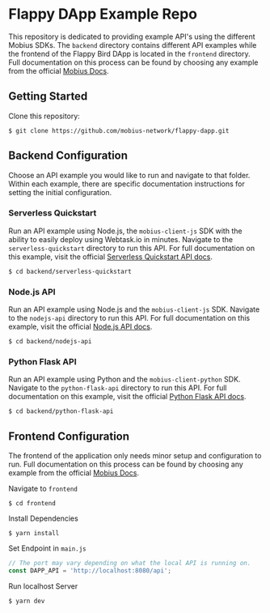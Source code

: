 # Flappy DApp Example Repo
This repository is dedicated to providing example API's using the different Mobius SDKs. The `backend` directory contains different API examples while the frontend of the Flappy Bird DApp is located in the `frontend` directory. Full documentation on this process can be found by choosing any example from the official <a href="https://docs.mobius.network/docs" target="_blank">Mobius Docs</a>.

## Getting Started
Clone this repository:
```console
$ git clone https://github.com/mobius-network/flappy-dapp.git
```

## Backend Configuration
Choose an API example you would like to run and navigate to that folder. Within each example, there are specific documentation instructions for setting the initial configuration.

### Serverless Quickstart

Run an API example using Node.js, the `mobius-client-js` SDK with the ability to easily deploy using Webtask.io in minutes. Navigate to the `serverless-quickstart` directory to run this API. For full documentation on this example, visit the official <a href="https://docs.mobius.network/docs/serverless-quickstart-api" target="_blank">Serverless Quickstart API docs</a>.

```console
$ cd backend/serverless-quickstart
```

### Node.js API

Run an API example using Node.js and the `mobius-client-js` SDK. Navigate to the `nodejs-api` directory to run this API. For full documentation on this example, visit the official <a href="https://docs.mobius.network/docs/nodejs-api" target="_blank">Node.js API docs</a>.

```console
$ cd backend/nodejs-api
```

### Python Flask API

Run an API example using Python and the `mobius-client-python` SDK. Navigate to the `python-flask-api` directory to run this API. For full documentation on this example, visit the official <a href="https://docs.mobius.network/docs/python-flask-api" target="_blank">Python Flask API docs</a>.

```console
$ cd backend/python-flask-api
```

## Frontend Configuration
The frontend of the application only needs minor setup and configuration to run. Full documentation on this process can be found by choosing any example from the official <a href="https://docs.mobius.network/docs" target="_blank">Mobius Docs</a>.

Navigate to `frontend`
```console
$ cd frontend
```

Install Dependencies
```console
$ yarn install
```

Set Endpoint in `main.js` 
```javascript
// The port may vary depending on what the local API is running on.
const DAPP_API = 'http://localhost:8080/api';
```

Run localhost Server
```console
$ yarn dev
```